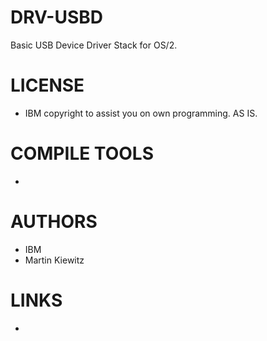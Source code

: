 DRV-USBD
========

Basic USB Device Driver Stack for OS/2.


LICENSE
===============
* IBM copyright to assist you on own programming. AS IS. 

COMPILE TOOLS
===============
* 

AUTHORS
===============
* IBM
* Martin Kiewitz

LINKS
===============
* 
